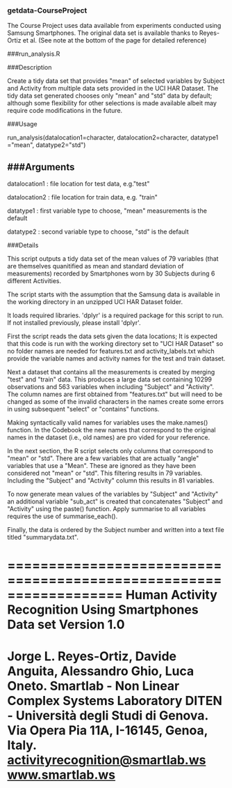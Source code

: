 ### getdata-CourseProject

The Course Project uses data available from experiments conducted using Samsung Smartphones.  The original data set is available thanks to Reyes-Ortiz et al. (See note at the bottom of the page for detailed reference)

###run_analysis.R

###Description

Create a tidy data set that provides "mean" of selected variables by Subject and Activity from multiple data sets provided in the UCI HAR Dataset. The tidy data set generated chooses only "mean" and "std" data by default; although some flexibility for other selections is made available albeit may require code modifications in the future.

###Usage

run_analysis(datalocation1=character, datalocation2=character, datatype1 ="mean", datatype2="std")

###Arguments
------------------------------------------------------------------------------------------
datalocation1          :    file location for test data, e.g."test"            

datalocation2          :    file location for train data, e.g. "train"          

datatype1              :    first variable type to choose, "mean" measurements is the default

datatype2              :    second variable type to choose, "std" is the default             


###Details


This script outputs a tidy data set of the mean values of 79 variables (that are themselves quanitified as mean and standard deviation of measurements) recorded by Smartphones worn by 30 Subjects during 6 different Activities. 

The script starts with the assumption that the Samsung data is available in the working directory in an unzipped UCI HAR Dataset folder. 

It loads required libraries.  'dplyr' is a required package for this script to run.  If not installed previously, please install 'dplyr'.

First the script reads the data sets given the data locations; It is expected that this code is run with the working directory set to  "UCI HAR Dataset" so no folder names are needed for features.txt and activity_labels.txt which provide the variable names and activity names for the test and train dataset.

Next a dataset that contains all the measurements is created by merging "test" and "train" data. This produces a large data set containing 10299 observations and 563 variables when including "Subject" and "Activity".  The column names are first obtained from "features.txt" but will need to be changed as some of the invalid characters in the names create some errors in using subsequent "select" or "contains" functions.

Making syntactically valid names for variables uses the make.names() function.  In the Codebook the new names that correspond to the original names in the dataset (i.e., old names) are pro
vided for your reference.

In the next section, the R script selects only columns that correspond to "mean" or "std".  There are a few variables that are actually "angle" variables that use a "Mean".  These are ignored as they have been considered not "mean" or "std".  This filtering results in 79 variables.  Including the "Subject" and "Activity" column this results in 81 variables.

To now generate mean values of the variables by "Subject" and "Activity" an additional variable "sub_act" is created that concatenates "Subject" and "Activity" using the paste() function.  Apply summarise to all variables requires the use of summarise_each().

Finally, the data is ordered by the Subject number and written into a text file titled "summarydata.txt".












==================================================================
Human Activity Recognition Using Smartphones Data set
Version 1.0
==================================================================
Jorge L. Reyes-Ortiz, Davide Anguita, Alessandro Ghio, Luca Oneto.
Smartlab - Non Linear Complex Systems Laboratory
DITEN - Università degli Studi di Genova.
Via Opera Pia 11A, I-16145, Genoa, Italy.
activityrecognition@smartlab.ws
www.smartlab.ws
==================================================================

